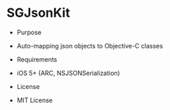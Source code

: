 SGJsonKit
=========

* Purpose
 * Auto-mapping json objects to Objective-C classes

* Requirements
 * iOS 5+ (ARC, NSJSONSerialization)

* License
 * MIT License
